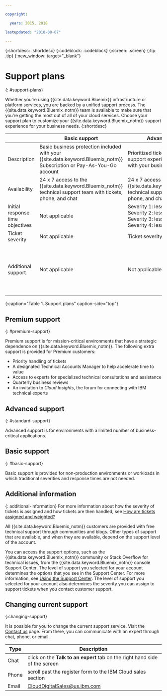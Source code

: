 ```yaml
---

copyright:

  years: 2015, 2018

lastupdated: "2018-08-07"

---
```



{:shortdesc: .shortdesc}
{:codeblock: .codeblock}
{:screen: .screen}
{:tip: .tip}
{:new_window: target="_blank"}

# Support plans
{: #support-plans}

Whether you’re using {{site.data.keyword.Bluemix}} infrastructure or platform services, you are backed by a unified support process. The {{site.data.keyword.Bluemix_notm}} team is available to make sure that you’re getting the most out of all of your cloud services. Choose your support plan to customize your {{site.data.keyword.Bluemix_notm}} support experience for your business needs.
{:shortdesc}

|  | Basic support | Advanced support | Premium support |
|-------------|-------------|-------------|-------------|
| Description |	Basic business protection included with your {{site.data.keyword.Bluemix_notm}} Subscription or Pay-As-You-Go account | Prioritized ticket handling and support experience that is aligned with your business needs | Client engagement that is aligned with your business outcomes to accelerate time-to-value |
| Availability | 24 x 7 access to the {{site.data.keyword.Bluemix_notm}} technical support team with tickets, phone, and chat | 24 x 7 access to the {{site.data.keyword.Bluemix_notm}} technical support team with tickets, phone, and chat | 24 x 7 access to the {{site.data.keyword.Bluemix_notm}} technical support team with tickets, phone, and chat |
| Initial response time objectives | Not applicable | Severity 1: less than one hour <br />Severity 2: less than two hours <br />Severity 3: less than four hours <br />Severity 4: less than eight hours | Severity 1: less than one hour <br />Severity 2: less than 90 minutes <br />Severity 3: less than two hours <br />Severity 4: less than four hours |
| Ticket severity | Not applicable | Ticket severity ranking available | Ticket severity ranking available |
| Additional support | Not applicable | Not applicable | Technical Account Manager (TAM) assigned <br /><br />Quarterly business reviews<br /><br />Access to experts<br /><br />Invitation to *Cloud Insights* |
{:caption="Table 1. Support plans" caption-side="top"}

## Premium support
{: #premium-support}

Premium support is for mission-critical environments that have a strategic dependence on {{site.data.keyword.Bluemix_notm}}. The following extra support is provided for Premium customers:
  * Priority handling of tickets
  * A designated Technical Accounts Manager to help accelerate time to value
  * Access to experts for specialized technical consultations and assistance
  * Quarterly business reviews
  * An invitation to *Cloud Insights*, the forum for connecting with IBM technical experts


## Advanced support
{: #standard-support}

Advanced support is for environments with a limited number of business-critical applications.

## Basic support
{: #basic-support}

Basic support is provided for non-production environments or workloads in which traditional severities and response times are not needed.

## Additional information
{: additional-information}
For more information about how the severity of tickets is assigned and how tickets are then handled, see [How are tickets assigned and weighted?](/docs/get-support/ticketweight.html)

All {{site.data.keyword.Bluemix_notm}} customers are provided with free technical support through communities and blogs. Other types of support that are available, and when they are available, depend on the support level of the account.

You can access the support options, such as the {{site.data.keyword.Bluemix_notm}} community or Stack Overflow for technical issues, from the {{site.data.keyword.Bluemix_notm}} console Support Center. The level of support you selected for your account determines the options that you see in the Support Center. For more information, see [Using the Support Center](/docs/get-support/howtogetsupport.html#using-avatar). The level of support you selected for your account also determines the severity you can assign to support tickets when you contact customer support.

## Changing current support
{:changing-support}

It is possible for you to change the current support service.  Visit the [Contact us](https://www.ibm.com/cloud-computing/bluemix/contact-us) page. From there, you can communicate with an expert through chat, phone, or email.  

|Type	|Description	|
|-----|-------------|
|Chat |click on the **Talk to an expert** tab on the right hand side of the screen |
|Phone |scroll past the register form to the IBM Cloud sales section |
|Email |CloudDigitalSales@us.ibm.com | 

